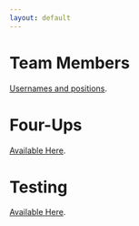 ```yaml
---
layout: default
---
```


# Team Members
[Usernames and positions](team_members.md).

# Four-Ups
[Available Here](fourup.md).


# Testing
[Available Here](http://google.com).

